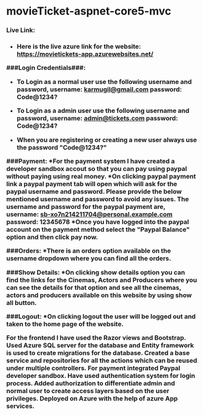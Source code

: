 # movieTicket-aspnet-core5-mvc

<h3>Live Link:<h3>

* Here is the live azure link for the website: https://movietickets-app.azurewebsites.net/

###Login Credentials###:

* To Login as a normal user use the following username and password,
  username: karmugil@gmail.com
  password: Code@1234?

* To Login as a admin user use the following username and password,
  username: admin@tickets.com
  password: Code@1234?

* When you are registering or creating a new user always use the password "Code@1234?"

###Payment:
*For the payment system I have created a developer sandbox accout so that you can pay using paypal without paying using real money. 
*On clicking paypal payment link a paypal payment tab will open which will ask for the paypal username and password. Please provide the below mentioned username and password to avoid any issues. The username and password for the paypal payment are,
  username: sb-xo7n214211704@personal.example.com
  password: 12345678
*Once you have logged into the paypal account on the payment method select the "Paypal Balance" option and then click pay now.

###Orders:
*There is an orders option available on the username dropdown where you can find all the orders.

###Show Details:
*On clicking show details option you can find the links for the Cinemas, Actors and Producers where you can see the details for that option and see all the cinemas, actors and producers available on this website by using show all button.

###Logout:
*On clicking logout the user will be logged out and taken to the home page of the website.


For the frontend I have used the Razor views and Bootstrap.
Used Azure SQL server for the database and Entity framework is used to create migrations for the database.
Created a base service and repositories for all the actions which can be reused under multiple controllers.
For payment integrated Paypal developer sandbox.
Have used authentication system for login process.
Added authorization to differentiate admin and normal user to create access layers based on the user privileges.
Deployed on Azure with the help of azure App services.
